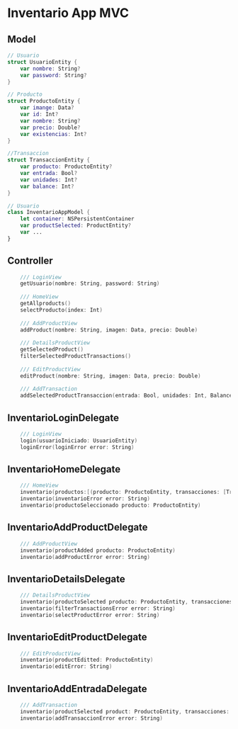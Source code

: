 # **Inventario App MVC**
## **Model**
```Swift
// Usuario
struct UsuarioEntity {
    var nombre: String?
    var password: String?
}
```
```Swift
// Producto
struct ProductoEntity {
    var imange: Data?
    var id: Int?
    var nombre: String?
    var precio: Double?
    var existencias: Int?
}
```
```Swift
//Transaccion
struct TransaccionEntity {
    var producto: ProductoEntity?
    var entrada: Bool?
    var unidades: Int?
    var balance: Int?
}
```

```Swift
// Usuario
class InventarioAppModel {
    let container: NSPersistentContainer
    var productSelected: ProductEntity?
    var ...
}
```



## **Controller**

```Swift
    /// LoginView
    getUsuario(nombre: String, password: String) 
    
    /// HomeView
    getAllproducts()
    selectProducto(index: Int)
    
    /// AddProductView
    addProduct(nombre: String, imagen: Data, precio: Double) 
    
    /// DetailsProductView
    getSelectedProduct()
    filterSelectedProductTransactions()
    
    /// EditProductView
    editProduct(nombre: String, imagen: Data, precio: Double)
    
    /// AddTransaction
    addSelectedProductTransaccion(entrada: Bool, unidades: Int, Balance: Int) 
```

    
    
## **InventarioLoginDelegate**

```Swift
    /// LoginView
    login(usuarioIniciado: UsuarioEntity)
    loginError(loginError error: String)
```
## **InventarioHomeDelegate**

```Swift
    /// HomeView
    inventario(productos:[(producto: ProductoEntity, transacciones: [TransaccionEntity])])
    inventario(inventarioError error: String)
    inventario(productoSeleccionado producto: ProductoEntity)
```

## **InventarioAddProductDelegate**

```Swift
    /// AddProductView
    inventario(productAdded producto: ProductoEntity)
    inventario(addProductError error: String)
```


## **InventarioDetailsDelegate**

```Swift
    /// DetailsProductView
    inventario(productoSelected producto: ProductoEntity, transacciones: [TransaccionEntity])
    inventario(filterTransactionsError error: String)
    inventario(selectProductError error: String)
```
## **InventarioEditProductDelegate**

```Swift
    /// EditProductView
    inventario(productEditted: ProductoEntity)
    inventario(editError: String)
```

## **InventarioAddEntradaDelegate**

```Swift
    /// AddTransaction
    inventario(productSelected product: ProductoEntity, transacciones: [TransaccionEntity])
    inventario(addTransaccionError error: String)
```

